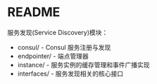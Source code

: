 # README

服务发现(Service Discovery)模块：

- consul/ - Consul 服务注册与发现
- endpointer/ - 端点管理器
- instance/ - 服务实例的缓存管理和事件广播实现
- interfaces/ - 服务发现相关的核心接口

